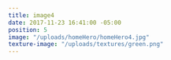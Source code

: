 ```yaml
---
title: image4
date: 2017-11-23 16:41:00 -05:00
position: 5
image: "/uploads/homeHero/homeHero4.jpg"
texture-image: "/uploads/textures/green.png"
---
```


